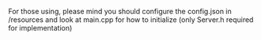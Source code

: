 For those using, please mind you should configure the config.json in /resources and look at main.cpp for how to initialize (only Server.h required for implementation)
